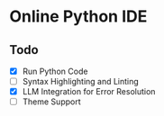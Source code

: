 # Online Python IDE

## Todo
- [x] Run Python Code
- [ ] Syntax Highlighting and Linting
- [x] LLM Integration for Error Resolution
- [ ] Theme Support
